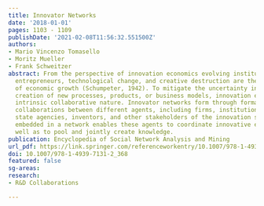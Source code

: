 ```yaml
---
title: Innovator Networks
date: '2018-01-01'
pages: 1103 - 1109
publishDate: '2021-02-08T11:56:32.551500Z'
authors:
- Mario Vincenzo Tomasello
- Moritz Mueller
- Frank Schweitzer
abstract: From the perspective of innovation economics evolving institutions, innovating
  entrepreneurs, technological change, and creative destruction are the driving force
  of economic growth (Schumpeter, 1942). To mitigate the uncertainty involved in the
  creation of new processes, products, or business models, innovation exhibits an
  intrinsic collaborative nature. Innovator networks form through formal and informal
  collaborations between different agents, including firms, institutions, universities,
  state agencies, inventors, and other stakeholders of the innovation system. Being
  embedded in a network enables these agents to coordinate innovative efforts, as
  well as to pool and jointly create knowledge.
publication: Encyclopedia of Social Network Analysis and Mining
url_pdf: https://link.springer.com/referenceworkentry/10.1007/978-1-4939-7131-2_368
doi: 10.1007/978-1-4939-7131-2_368
featured: false
sg-areas:
research:
- R&D Collaborations

---
```

